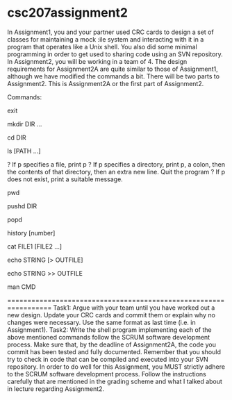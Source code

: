 # csc207assignment2

In Assignment1, you and your partner used CRC cards to design a set of classes for maintaining a mock :ile system and interacting with it in a program that operates like a Unix shell. You also did some minimal programming in order to get used to sharing code using an SVN repository.In Assignment2, you will be working in a team of 4. The design requirements for Assignment2A are quite similar to those of Assignment1, although we have modified the commands a bit. There will be two parts to Assignment2. This is Assignment2A or the first part of Assignment2. 

Commands:

exit
 mkdir DIR ...

cd DIR

ls [PATH ...]? If p specifies a file, print p? If p specifies a directory, print p, a colon, then the contents of that directory, then an extra new line.Quit the program? If p does not exist, print a suitable message. 

pwd 
pushd DIR  
popd
history [number]cat FILE1 [FILE2 ...]

echo STRING [> OUTFILE]
echo STRING >> OUTFILE

man CMD

=================================================================Task1:Argue with your team until you have worked out a new design. Update your CRC cards and commit them or explain why no changes were necessary. Use the same format as last time (i.e. in Assignment1).Task2:Write the shell program implementing each of the above mentioned commands follow the SCRUM software development process. Make sure that, by the deadline of Assignment2A, the code you commit has been tested and fully documented. Remember that you should try to check in code that can be compiled and executed into your SVN repository.In order to do well for this Assignment, you MUST strictly adhere to the SCRUM software development process. Follow the instructions carefully that are mentioned in the grading scheme and what I talked about in lecture regarding Assignment2.